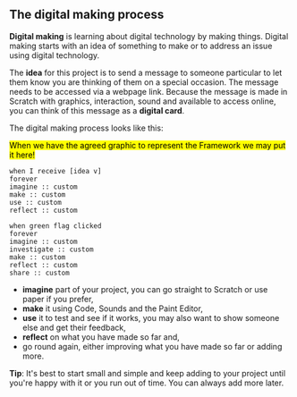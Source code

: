 ## The digital making process

**Digital making** is learning about digital technology by making things. Digital making starts with an idea of something to make or to address an issue using digital technology. 

The **idea** for this project is to send a message to someone particular to let them know you are thinking of them on a special occasion. The message needs to be accessed via a webpage link. Because the message is made in Scratch with graphics, interaction, sound and available to access online, you can think of this message as a **digital card**.

The digital making process looks like this: 

<mark>When we have the agreed graphic to represent the Framework we may put it here!</mark>

```blocks3
when I receive [idea v]
forever
imagine :: custom
make :: custom
use :: custom
reflect :: custom
```

```blocks3
when green flag clicked
forever
imagine :: custom
investigate :: custom
make :: custom
reflect :: custom
share :: custom
```
+ **imagine** part of your project, you can go straight to Scratch or use paper if you prefer,
+ **make** it using Code, Sounds and the Paint Editor, 
+ **use** it to test and see if it works, you may also want to show someone else and get their feedback,
+ **reflect** on what you have made so far and, 
+ go round again, either improving what you have made so far or adding more.  

**Tip**: It's best to start small and simple and keep adding to your project until you're happy with it or you run out of time. You can always add more later. 
